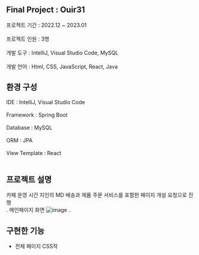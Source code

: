 Final Project : Ouir31
---
프로젝트 기간 : 2022.12 ~ 2023.01 <br><br>
프로젝트 인원 : 3명<br><br>
개발 도구 : IntelliJ, Visual Studio Code, MySQL<br><br>
개발 언어 : Html, CSS, JavaScript, React, Java<br>
## 환경 구성
IDE : IntelliJ, Visual Studio Code<br><br>
Framework : Spring Boot<br><br>
Database : MySQL<br><br>
ORM : JPA<br><br>
View Template : React<br><br>
## 프로젝트 설명<br>
카페 운영 시간 지인의 MD 배송과 제품 주문 서비스를 포함한 페이지 개설 요청으로 진행<br>
.
메인페이지 화면
![image](https://user-images.githubusercontent.com/115599977/228779898-47a3a1b6-2f01-4907-b763-24df48792096.png)
.
##  구현한 기능
- 전체 페이지 CSS작
